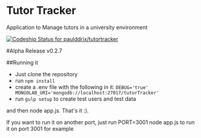 # Tutor Tracker
Application to Manage tutors in a university environment

[ ![Codeship Status for paulddrix/tutortracker](https://codeship.com/projects/30548ba0-a8ef-0133-4556-528fa7782574/status?branch=master)](https://codeship.com/projects/130786)

#Alpha Release v0.2.7

##Running it
- Just clone the repository
- run `npm install`
- create a .env file with the following in it:
`DEBUG='true'
MONGOLAB_URI='mongodb://localhost:27017/tutorTracker'`
- run `gulp setup` to create test users and test data

and then node app.js. That's it :).

If you want to run it on another port, just run PORT=3001 node app.js to run it on port 3001 for example

